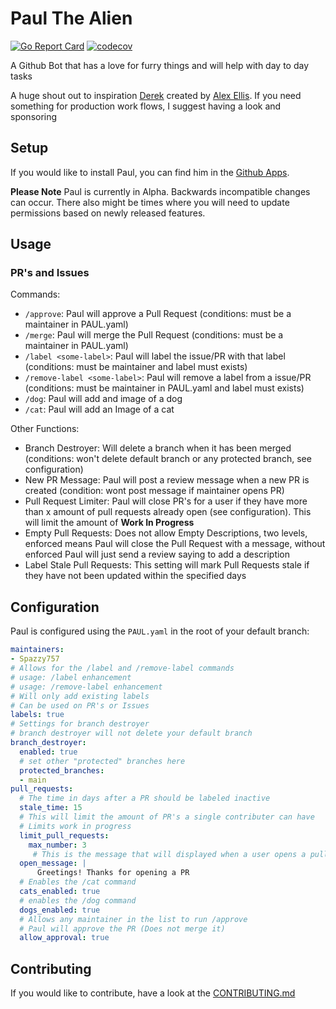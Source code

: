 # Paul The Alien
[![Go Report Card](https://goreportcard.com/badge/github.com/Spazzy757/paul)](https://goreportcard.com/report/github.com/Spazzy757/paul)
[![codecov](https://codecov.io/gh/Spazzy757/paul/branch/main/graph/badge.svg)](https://codecov.io/gh/Spazzy757/paul)

A Github Bot that has a love for furry things and will help with day to day tasks

A huge shout out to inspiration [Derek](https://github.com/alexellis/derek) created by [Alex Ellis](https://github.com/alexellis). If you need something for production work flows, I suggest having a look and sponsoring

## Setup

If you would like to install Paul, you can find him in the [Github Apps](https://github.com/apps/paul-the-alien). 

**Please Note** Paul is currently in Alpha. Backwards incompatible changes can occur. There also might be times where you will need to update permissions based on newly released features.

## Usage

### PR's and Issues

Commands:
* `/approve`: Paul will approve a Pull Request (conditions: must be a maintainer in PAUL.yaml)
* `/merge`: Paul will merge the Pull Request (conditions: must be a maintainer in PAUL.yaml)
* `/label <some-label>`: Paul will label the issue/PR with that label (conditions: must be maintainer and label must exists)
* `/remove-label <some-label>`: Paul will remove a label from a issue/PR (conditions: must be maintainer in PAUL.yaml and label must exists)
* `/dog`: Paul will add and image of a dog
* `/cat`: Paul will add an Image of a cat 

Other Functions:
* Branch Destroyer: Will delete a branch when it has been merged (conditions: won't delete default branch or any protected branch, see configuration)
* New PR Message: Paul will post a review message when a new PR is created (condition: wont post message if maintainer opens PR)
* Pull Request Limiter: Paul will close PR's for a user if they have more than x amount of pull requests already open (see configuration). This will limit the amount of **Work In Progress**
* Empty Pull Requests: Does not allow Empty Descriptions, two levels, enforced means Paul will close the Pull Request with a message, without enforced Paul will just send a review saying to add a description
* Label Stale Pull Requests: This setting will mark Pull Requests stale if they have not been updated within the specified days

## Configuration

Paul is configured using the `PAUL.yaml` in the root of your default branch:

```yaml
maintainers:
- Spazzy757
# Allows for the /label and /remove-label commands
# usage: /label enhancement
# usage: /remove-label enhancement
# Will only add existing labels
# Can be used on PR's or Issues
labels: true
# Settings for branch destroyer
# branch destroyer will not delete your default branch
branch_destroyer:
  enabled: true
  # set other "protected" branches here
  protected_branches:
  - main
pull_requests:
  # The time in days after a PR should be labeled inactive
  stale_time: 15
  # This will limit the amount of PR's a single contributer can have
  # Limits work in progress
  limit_pull_requests:
    max_number: 3
     # This is the message that will displayed when a user opens a pull request
  open_message: |
      Greetings! Thanks for opening a PR
  # Enables the /cat command
  cats_enabled: true
  # enables the /dog command
  dogs_enabled: true
  # Allows any maintainer in the list to run /approve
  # Paul will approve the PR (Does not merge it)
  allow_approval: true
```

## Contributing

If you would like to contribute, have a look at the [CONTRIBUTING.md](https://github.com/Spazzy757/paul/blob/main/CONTRIBUTING.md)
